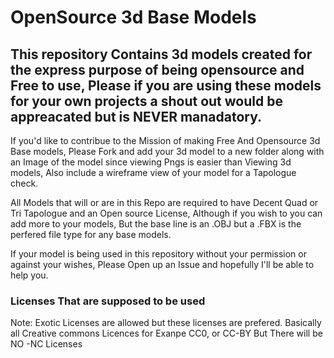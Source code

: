 # OpenSource 3d Base Models
## This repository Contains 3d models created for the express purpose of being opensource and Free to use, Please if you are using these models for your own projects a shout out would be appreacated but is NEVER manadatory.
If you'd like to contribue to the Mission of making Free And Opensource 3d Base models, Please Fork and add your 3d model to a new folder along with an Image of the model since viewing Pngs is easier than Viewing 3d models, Also include a wireframe view of your model for a Tapologue check.

All Models that will or are in this Repo are required to have Decent Quad or Tri Tapologue and an Open source License, Although if you wish to you can add more to your models, But the base line is an .OBJ but a .FBX is the perfered file type for any base models.

If your model is being used in this repository without your permission or against your wishes, Please Open up an Issue and hopefully I'll be able to help you.

### Licenses That are supposed to be used
Note: Exotic Licenses are allowed but these licenses are prefered.
Basically all Creative commons Licences for Exanpe CC0, or CC-BY But There will be NO -NC Licenses

